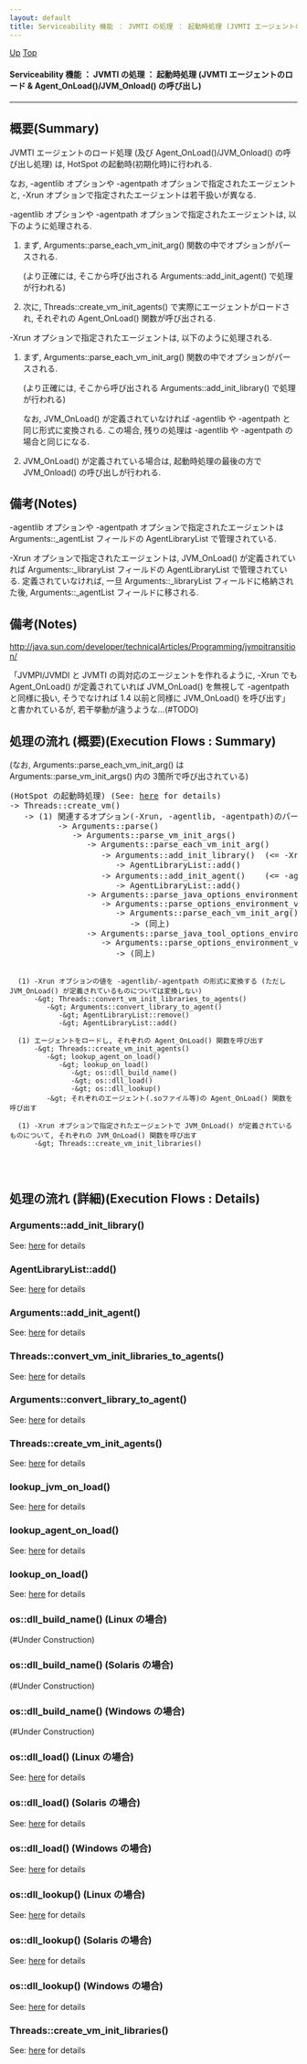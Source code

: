 ```yaml
---
layout: default
title: Serviceability 機能 ： JVMTI の処理 ： 起動時処理 (JVMTI エージェントのロード & Agent_OnLoad()/JVM_Onload() の呼び出し)
---
```

[Up](no1sX8Q67Q.html) [Top](../index.html)

#### Serviceability 機能 ： JVMTI の処理 ： 起動時処理 (JVMTI エージェントのロード & Agent_OnLoad()/JVM_Onload() の呼び出し)

--- 
## 概要(Summary)
JVMTI エージェントのロード処理 (及び Agent_OnLoad()/JVM_Onload() の呼び出し処理) は, 
HotSpot の起動時(初期化時)に行われる.

なお, -agentlib オプションや -agentpath オプションで指定されたエージェントと, 
-Xrun オプションで指定されたエージェントは若干扱いが異なる.

-agentlib オプションや -agentpath オプションで指定されたエージェントは, 以下のように処理される.
  
  1. まず, Arguments::parse_each_vm_init_arg() 関数の中でオプションがパースされる.

     (より正確には, そこから呼び出される Arguments::add_init_agent() で処理が行われる)

  2. 次に, Threads::create_vm_init_agents() で実際にエージェントがロードされ, 
     それぞれの Agent_OnLoad() 関数が呼び出される.
     
-Xrun オプションで指定されたエージェントは, 以下のように処理される.
  
  1. まず, Arguments::parse_each_vm_init_arg() 関数の中でオプションがパースされる.

     (より正確には, そこから呼び出される Arguments::add_init_library() で処理が行われる)

     なお, JVM_OnLoad() が定義されていなければ -agentlib や -agentpath と同じ形式に変換される.
     この場合, 残りの処理は -agentlib や -agentpath の場合と同じになる.

  2. JVM_OnLoad() が定義されている場合は, 
     起動時処理の最後の方で JVM_Onload() の呼び出しが行われる.


## 備考(Notes)
-agentlib オプションや -agentpath オプションで指定されたエージェントは
Arguments::_agentList フィールドの AgentLibraryList で管理されている.

-Xrun オプションで指定されたエージェントは, 
JVM_OnLoad() が定義されていれば Arguments::_libraryList フィールドの 
AgentLibraryList で管理されている.
定義されていなければ, 一旦 Arguments::_libraryList フィールドに格納された後, 
Arguments::_agentList フィールドに移される.

## 備考(Notes)
<http://java.sun.com/developer/technicalArticles/Programming/jvmpitransition/>

「JVMPI/JVMDI と JVMTI の両対応のエージェントを作れるように,
-Xrun でも Agent_OnLoad() が定義されていれば JVM_OnLoad() を無視して -agentpath と同様に扱い,
そうでなければ 1.4 以前と同様に JVM_OnLoad() を呼び出す」
と書かれているが, 若干挙動が違うような...(#TODO)


## 処理の流れ (概要)(Execution Flows : Summary)
(なお, Arguments::parse_each_vm_init_arg() は 
Arguments::parse_vm_init_args() 内の 3箇所で呼び出されている)

<div class="flow-abst"><pre>
(HotSpot の起動時処理) (See: <a href="no2114J7x.html">here</a> for details)
-&gt; Threads::create_vm()
   -&gt; (1) 関連するオプション(-Xrun, -agentlib, -agentpath)のパース処理を行う
          -&gt; Arguments::parse()
             -&gt; Arguments::parse_vm_init_args()
                -&gt; Arguments::parse_each_vm_init_arg()
                   -&gt; Arguments::add_init_library()  (&lt;= -Xrun オプションの処理)
                      -&gt; AgentLibraryList::add()
                   -&gt; Arguments::add_init_agent()    (&lt;= -agentlib オプション及び -agentpath オプションの処理)
                      -&gt; AgentLibraryList::add()
                -&gt; Arguments::parse_java_options_environment_variable()
                   -&gt; Arguments::parse_options_environment_variable()
                      -&gt; Arguments::parse_each_vm_init_arg()
                         -&gt; (同上)
                -&gt; Arguments::parse_java_tool_options_environment_variable()
                   -&gt; Arguments::parse_options_environment_variable()
                      -&gt; (同上)

      (1) -Xrun オプションの値を -agentlib/-agentpath の形式に変換する (ただし JVM_OnLoad() が定義されているものについては変換しない)
          -&gt; Threads::convert_vm_init_libraries_to_agents()
             -&gt; Arguments::convert_library_to_agent()
                -&gt; AgentLibraryList::remove()
                -&gt; AgentLibraryList::add()

      (1) エージェントをロードし, それぞれの Agent_OnLoad() 関数を呼び出す
          -&gt; Threads::create_vm_init_agents()
             -&gt; lookup_agent_on_load()
                -&gt; lookup_on_load()
                   -&gt; os::dll_build_name()
                   -&gt; os::dll_load()
                   -&gt; os::dll_lookup()
             -&gt; それぞれのエージェント(.soファイル等)の Agent_OnLoad() 関数を呼び出す

      (1) -Xrun オプションで指定されたエージェントで JVM_OnLoad() が定義されているものについて, それぞれの JVM_OnLoad() 関数を呼び出す
          -&gt; Threads::create_vm_init_libraries()
</pre></div>

## 処理の流れ (詳細)(Execution Flows : Details)
### Arguments::add_init_library()
See: [here](no32740JcL.html) for details
### AgentLibraryList::add()
See: [here](no32740Xgk.html) for details
### Arguments::add_init_agent()
See: [here](no327409Ek.html) for details
### Threads::convert_vm_init_libraries_to_agents()
See: [here](no327409SM.html) for details
### Arguments::convert_library_to_agent()
See: [here](no32740xCZ.html) for details
### Threads::create_vm_init_agents()
See: [here](no32740Yhr.html) for details
### lookup_jvm_on_load()
See: [here](no32740_Ua.html) for details
### lookup_agent_on_load()
See: [here](no32740yKU.html) for details
### lookup_on_load()
See: [here](no32740_bO.html) for details
### os::dll_build_name()  (Linux の場合)
(#Under Construction)

### os::dll_build_name()  (Solaris の場合)
(#Under Construction)

### os::dll_build_name()  (Windows の場合)
(#Under Construction)

### os::dll_load()  (Linux の場合)
See: [here](no17119KQT.html) for details
### os::dll_load()  (Solaris の場合)
See: [here](no17119XaZ.html) for details
### os::dll_load()  (Windows の場合)
See: [here](no3059djw.html) for details
### os::dll_lookup()  (Linux の場合)
See: [here](no17119WZS.html) for details
### os::dll_lookup()  (Solaris の場合)
See: [here](no17119jjY.html) for details
### os::dll_lookup()  (Windows の場合)
See: [here](no3059qt2.html) for details
### Threads::create_vm_init_libraries()
See: [here](no32740AdV.html) for details






